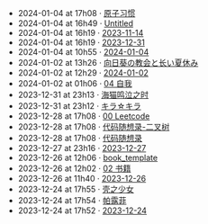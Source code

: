 - 2024-01-04 at 17h08 · [原子习惯](原子习惯)
- 2024-01-04 at 16h49 · [Untitled](Untitled)
- 2024-01-04 at 16h19 · [2023-11-14](2023-11-14)
- 2024-01-04 at 16h19 · [2023-12-31](2023-12-31)
- 2024-01-04 at 10h55 · [2024-01-04](2024-01-04)
- 2024-01-02 at 13h26 · [向日葵の教会と长い夏休み](向日葵の教会と长い夏休み)
- 2024-01-02 at 12h29 · [2024-01-02](2024-01-02)
- 2024-01-02 at 01h06 · [04 自我](04%20自我)
- 2023-12-31 at 23h13 · [海猫鸣泣之时](海猫鸣泣之时)
- 2023-12-31 at 23h12 · [キラ☆キラ](キラ☆キラ)
- 2023-12-28 at 17h08 · [00 Leetcode](00%20Leetcode)
- 2023-12-28 at 17h08 · [代码随想录-二叉树](代码随想录-二叉树)
- 2023-12-28 at 17h08 · [代码随想录](代码随想录)
- 2023-12-27 at 23h16 · [2023-12-27](2023-12-27)
- 2023-12-26 at 12h06 · [book_template](book_template)
- 2023-12-26 at 12h02 · [02 书籍](02%20书籍)
- 2023-12-26 at 11h40 · [2023-12-26](2023-12-26)
- 2023-12-24 at 17h55 · [壳之少女](壳之少女)
- 2023-12-24 at 17h54 · [帕露菲](帕露菲)
- 2023-12-24 at 17h52 · [2023-12-24](2023-12-24)
